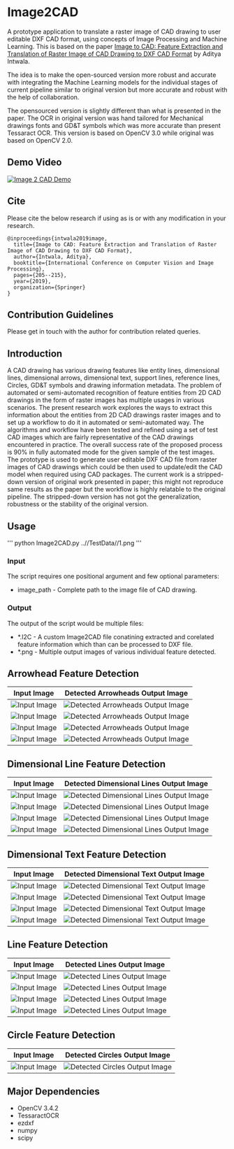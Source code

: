 # Image2CAD
A prototype application to translate a raster image of CAD drawing to user editable DXF CAD format, using concepts of Image Processing and Machine Learning. This is based on the paper [Image to CAD: Feature Extraction and Translation of Raster Image of CAD Drawing to DXF CAD Format](/Paper/Image2CAD_AdityaIntwala_CVIP2019.pdf) by Aditya Intwala.

The idea is to make the open-sourced version more robust and accurate with integrating the Machine Learning models for the individual stages of current pipeline similar to original version but more accurate and robust with the help of collaboration.

The opensourced version is slightly different than what is presented in the paper. The OCR in original version was hand tailored for Mechanical drawings fonts and GD&T symbols which was more accurate than present Tessaract OCR. This version is based on OpenCV 3.0 while original was based on OpenCV 2.0.

## Demo Video
[![Image 2 CAD Demo](/Paper/Image2CAD.gif)](https://youtu.be/Isxtcwe57cc)


## Cite
Please cite the below research if using as is or with any modification in your research.
```
@inproceedings{intwala2019image,
  title={Image to CAD: Feature Extraction and Translation of Raster Image of CAD Drawing to DXF CAD Format},
  author={Intwala, Aditya},
  booktitle={International Conference on Computer Vision and Image Processing},
  pages={205--215},
  year={2019},
  organization={Springer}
}
```
## Contribution Guidelines
Please get in touch with the author for contribution related queries.

## Introduction
A CAD drawing has various drawing features like entity lines, dimensional lines, dimensional arrows, dimensional text, support lines, reference lines, Circles, GD&T symbols and drawing information metadata. The problem of automated or semi-automated recognition of feature entities from 2D CAD drawings in the form of raster images has multiple usages in various scenarios. The present research work explores the ways to extract this information about the entities from 2D CAD drawings raster images and to set up a workflow to do it in automated or semi-automated way. The algorithms and workflow have been tested and refined using a set of test CAD images which are fairly representative of the CAD drawings encountered in practice. The overall success rate of the proposed process is 90% in fully automated mode for the given sample of the test images. The prototype is used to generate user editable DXF CAD file from raster images of CAD drawings which could be then used to update/edit the CAD model when required using CAD packages. The current work is a stripped-down version of original work presented in paper; this might not reproduce same results as the paper but the workflow is highly relatable to the original pipeline. The stripped-down version has not got the generalization, robustness or the stability of the original version. 

## Usage
''' python Image2CAD.py ..//TestData//1.png '''

### Input
The script requires one positional argument and few optional parameters:
* image_path - Complete path to the image file of CAD drawing.

### Output
The output of the script would be multiple files:
* *.I2C - A custom Image2CAD file conatining extracted and corelated feature information which than can be processed to DXF file.
* *.png - Multiple output images of various individual feature detected.

## Arrowhead Feature Detection
Input Image  |  Detected Arrowheads Output Image 
:------------------:|:--------------------:
![Input Image](/TestData/1.png)  |  ![Detected Arrowheads Output Image](/TestData/Output/1/20201120-093555/Arrowheads_Extraction_Output.png)
![Input Image](/TestData/2.PNG)  |  ![Detected Arrowheads Output Image](/TestData/Output/2/20201120-093813/Arrowheads_Extraction_Output.png)
![Input Image](/TestData/3.PNG)  |  ![Detected Arrowheads Output Image](/TestData/Output/3/20201120-093906/Arrowheads_Extraction_Output.png)
![Input Image](/TestData/4.PNG)  |  ![Detected Arrowheads Output Image](/TestData/Output/4/20201120-093947/Arrowheads_Extraction_Output.png)

## Dimensional Line Feature Detection
Input Image  |  Detected Dimensional Lines Output Image 
:------------------:|:--------------------:
![Input Image](/TestData/1.png)  |  ![Detected Dimensional Lines Output Image](/TestData/Output/1/20201120-093555/DimensionalLine_Extraction_Output.png)
![Input Image](/TestData/2.PNG)  |  ![Detected Dimensional Lines Output Image](/TestData/Output/2/20201120-093813/DimensionalLine_Extraction_Output.png)
![Input Image](/TestData/3.PNG)  |  ![Detected Dimensional Lines Output Image](/TestData/Output/3/20201120-093906/DimensionalLine_Extraction_Output.png)
![Input Image](/TestData/4.PNG)  |  ![Detected Dimensional Lines Output Image](/TestData/Output/4/20201120-093947/DimensionalLine_Extraction_Output.png)

## Dimensional Text Feature Detection
Input Image  |  Detected Dimensional Text Output Image 
:------------------:|:--------------------:
![Input Image](/TestData/1.png)  |  ![Detected Dimensional Text Output Image](/TestData/Output/1/20201120-093555/Text_Extraction_Output.png)
![Input Image](/TestData/2.PNG)  |  ![Detected Dimensional Text Output Image](/TestData/Output/2/20201120-093813/Text_Extraction_Output.png)
![Input Image](/TestData/3.PNG)  |  ![Detected Dimensional Text Output Image](/TestData/Output/3/20201120-093906/Text_Extraction_Output.png)
![Input Image](/TestData/4.PNG)  |  ![Detected Dimensional Text Output Image](/TestData/Output/4/20201120-093947/Text_Extraction_Output.png)

## Line Feature Detection
Input Image  |  Detected Lines Output Image 
:------------------:|:--------------------:
![Input Image](/TestData/1.png)  |  ![Detected Lines Output Image](/TestData/Output/1/20201120-093555/Line_Extraction_Output.png)
![Input Image](/TestData/2.PNG)  |  ![Detected Lines Output Image](/TestData/Output/2/20201120-093813/Line_Extraction_Output.png)
![Input Image](/TestData/3.PNG)  |  ![Detected Lines Output Image](/TestData/Output/3/20201120-093906/Line_Extraction_Output.png)
![Input Image](/TestData/4.PNG)  |  ![Detected Lines Output Image](/TestData/Output/4/20201120-093947/Line_Extraction_Output.png)

## Circle Feature Detection
Input Image  |  Detected Circles Output Image 
:------------------:|:--------------------:
![Input Image](/TestData/1.png)  |  ![Detected Circles Output Image](/TestData/Output/1/20201120-093555/Circle_Extraction_Output.png)

## Major Dependencies
* OpenCV 3.4.2
* TessaractOCR 
* ezdxf
* numpy
* scipy